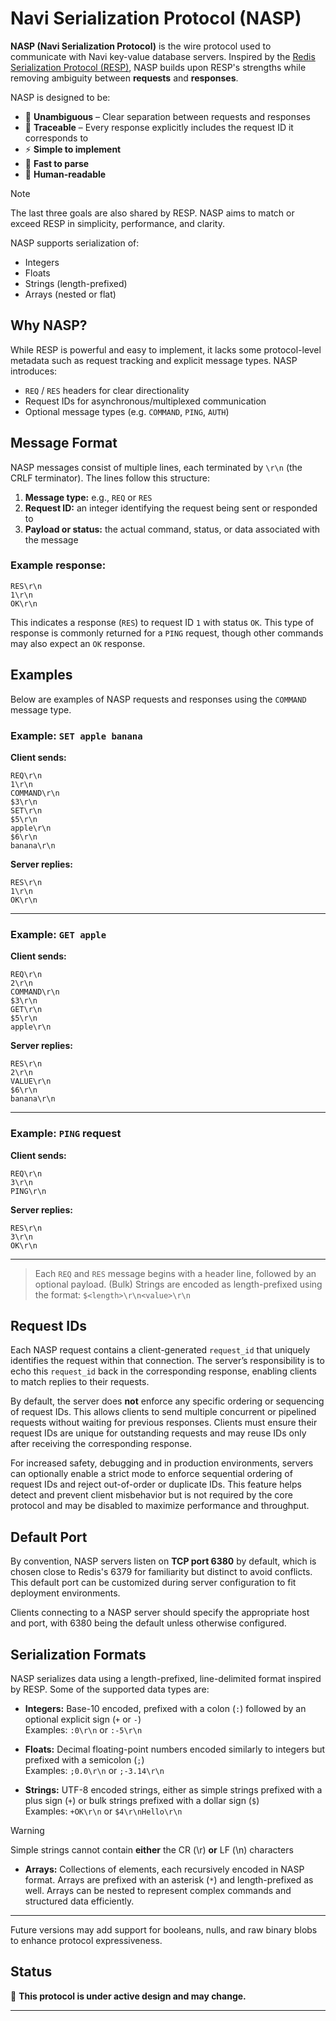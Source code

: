 # Navi Serialization Protocol (NASP)

**NASP (Navi Serialization Protocol)** is the wire protocol used to communicate with Navi key-value database servers. Inspired by the [Redis Serialization Protocol (RESP)](https://redis.io/docs/latest/develop/reference/protocol-spec/), NASP builds upon RESP's strengths while removing ambiguity between **requests** and **responses**.

NASP is designed to be:

- 🧠 **Unambiguous** – Clear separation between requests and responses
- 🔁 **Traceable** – Every response explicitly includes the request ID it corresponds to
- ⚡️ **Simple to implement**
- 🚀 **Fast to parse**
- 👀 **Human-readable**

> [!NOTE]
> The last three goals are also shared by RESP. NASP aims to match or exceed RESP in simplicity, performance, and clarity.

NASP supports serialization of:
- Integers
- Floats
- Strings (length-prefixed)
- Arrays (nested or flat)

## Why NASP?
While RESP is powerful and easy to implement, it lacks some protocol-level metadata such as request tracking and explicit message types. NASP introduces:

- `REQ` / `RES` headers for clear directionality
- Request IDs for asynchronous/multiplexed communication
- Optional message types (e.g. `COMMAND`, `PING`, `AUTH`)

## Message Format

NASP messages consist of multiple lines, each terminated by `\r\n` (the CRLF terminator). The lines follow this structure:

1. **Message type:** e.g., `REQ` or `RES`  
2. **Request ID:** an integer identifying the request being sent or responded to  
3. **Payload or status:** the actual command, status, or data associated with the message

### Example response:

```
RES\r\n
1\r\n
OK\r\n
```

This indicates a response (`RES`) to request ID `1` with status `OK`. This type of response is commonly returned for a `PING` request, though other commands may also expect an `OK` response.

## Examples

Below are examples of NASP requests and responses using the `COMMAND` message type.

### Example: `SET apple banana`

**Client sends:**
```
REQ\r\n
1\r\n
COMMAND\r\n
$3\r\n
SET\r\n
$5\r\n
apple\r\n
$6\r\n
banana\r\n
```

**Server replies:**
```
RES\r\n
1\r\n
OK\r\n
```
---

### Example: `GET apple`

**Client sends:**
```
REQ\r\n
2\r\n
COMMAND\r\n
$3\r\n
GET\r\n
$5\r\n
apple\r\n
```

**Server replies:**
```
RES\r\n
2\r\n
VALUE\r\n
$6\r\n
banana\r\n
```

---

### Example: `PING` request

**Client sends:**
```
REQ\r\n
3\r\n
PING\r\n
```

**Server replies:**
```
RES\r\n
3\r\n
OK\r\n
```

---

> Each `REQ` and `RES` message begins with a header line, followed by an optional payload.
> (Bulk) Strings are encoded as length-prefixed using the format: `$<length>\r\n<value>\r\n`

## Request IDs

Each NASP request contains a client-generated `request_id` that uniquely identifies the request within that connection. The server’s responsibility is to echo this `request_id` back in the corresponding response, enabling clients to match replies to their requests.

By default, the server does **not** enforce any specific ordering or sequencing of request IDs. This allows clients to send multiple concurrent or pipelined requests without waiting for previous responses. Clients must ensure their request IDs are unique for outstanding requests and may reuse IDs only after receiving the corresponding response.

For increased safety, debugging and in production environments, servers can optionally enable a strict mode to enforce sequential ordering of request IDs and reject out-of-order or duplicate IDs. This feature helps detect and prevent client misbehavior but is not required by the core protocol and may be disabled to maximize performance and throughput.

## Default Port

By convention, NASP servers listen on **TCP port 6380** by default, which is chosen close to Redis's 6379 for familiarity but distinct to avoid conflicts. This default port can be customized during server configuration to fit deployment environments.

Clients connecting to a NASP server should specify the appropriate host and port, with 6380 being the default unless otherwise configured.

## Serialization Formats

NASP serializes data using a length-prefixed, line-delimited format inspired by RESP. Some of the supported data types are:

- **Integers:** Base-10 encoded, prefixed with a colon (`:`) followed by an optional explicit sign (`+` or `-`)  
  Examples: `:0\r\n` or `:-5\r\n`

- **Floats:** Decimal floating-point numbers encoded similarly to integers but prefixed with a semicolon (`;`)  
  Examples: `;0.0\r\n` or `;-3.14\r\n`

- **Strings:** UTF-8 encoded strings, either as simple strings prefixed with a plus sign (`+`) or bulk strings prefixed with a dollar sign (`$`)  
  Examples: `+OK\r\n` or `$4\r\nHello\r\n`

> [!WARNING]
> Simple strings cannot contain **either** the CR (\r) **or** LF (\n) characters

- **Arrays:** Collections of elements, each recursively encoded in NASP format. Arrays are prefixed with an asterisk (`*`) and length-prefixed as well. Arrays can be nested to represent complex commands and structured data efficiently.

---

Future versions may add support for booleans, nulls, and raw binary blobs to enhance protocol expressiveness.

## Status
🚧 **This protocol is under active design and may change.**

---
